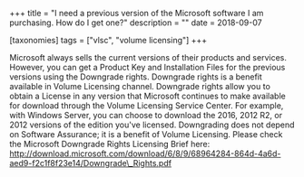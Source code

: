 +++
title = "I need a previous version of the Microsoft software I am purchasing. How do I get one?"
description = ""
date = 2018-09-07

[taxonomies]
tags = ["vlsc", "volume licensing"]
+++

Microsoft always sells the current versions of their products and
services. However, you can get a Product Key and Installation Files for
the previous versions using the Downgrade rights. Downgrade rights is a
benefit available in Volume Licensing channel. Downgrade rights allow
you to obtain a License in any version that Microsoft continues to make
available for download through the Volume Licensing Service Center. For
example, with Windows Server, you can choose to download the 2016, 2012
R2, or 2012 versions of the edition you've licensed. Downgrading does
not depend on Software Assurance; it is a benefit of Volume Licensing.
Please check the Microsoft Downgrade Rights Licensing Brief here:
http://download.microsoft.com/download/6/8/9/68964284-864d-4a6d-aed9-f2c1f8f23e14/Downgrade\_Rights.pdf
